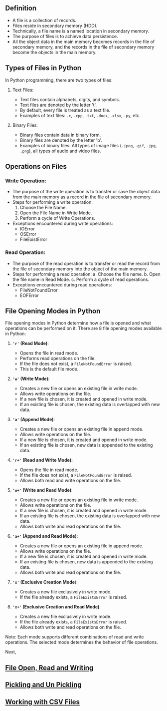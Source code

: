 ## Definition
- A file is a collection of records.
- Files reside in secondary memory (HDD).
- Technically, a file name is a named location in secondary memory.
- The purpose of files is to achieve data persistence.
- All the object data in the main memory becomes records in the file of secondary memory, and the records in the file of secondary memory become the objects in the main memory.

## Types of Files in Python

In Python programming, there are two types of files:

1. Text Files:
   - Text files contain alphabets, digits, and symbols.
   - Text files are denoted by the letter 't'.
   - By default, every file is treated as a text file.
   - Examples of text files: `.c`, `.cpp`, `.txt`, `.docx`, `.xlsx`, `.py`, etc.

2. Binary Files:
   - Binary files contain data in binary form.
   - Binary files are denoted by the letter 'b'.
   - Examples of binary files: All types of image files (`.jpeg`, `.gif`, `.jpg`, `.png`), all types of audio and video files.
  
## Operations on Files

### Write Operation:
- The purpose of the write operation is to transfer or save the object data from the main memory as a record in the file of secondary memory.
- Steps for performing a write operation:
  1. Choose the File Name.
  2. Open the File Name in Write Mode.
  3. Perform a cycle of Write Operations.
- Exceptions encountered during write operations:
  - IOError
  - OSError
  - FileExistError

### Read Operation:
- The purpose of the read operation is to transfer or read the record from the file of secondary memory into the object of the main memory.
- Steps for performing a read operation:
  a. Choose the file name.
  b. Open the file name in Read Mode.
  c. Perform a cycle of read operations.
- Exceptions encountered during read operations:
  - FileNotFoundError
  - EOFError

## File Opening Modes in Python

File opening modes in Python determine how a file is opened and what operations can be performed on it. There are 8 file opening modes available in Python:

1. **`'r'` (Read Mode)**:
   - Opens the file in read mode.
   - Performs read operations on the file.
   - If the file does not exist, a `FileNotFoundError` is raised.
   - This is the default file mode.

2. **`'w'` (Write Mode)**:
   - Creates a new file or opens an existing file in write mode.
   - Allows write operations on the file.
   - If a new file is chosen, it is created and opened in write mode.
   - If an existing file is chosen, the existing data is overlapped with new data.

3. **`'a'` (Append Mode)**:
   - Creates a new file or opens an existing file in append mode.
   - Allows write operations on the file.
   - If a new file is chosen, it is created and opened in write mode.
   - If an existing file is chosen, new data is appended to the existing data.

4. **`'r+'` (Read and Write Mode):**
   - Opens the file in read mode.
   - If the file does not exist, a `FileNotFoundError` is raised.
   - Allows both read and write operations on the file.

5. **`'w+'` (Write and Read Mode)**:
   - Creates a new file or opens an existing file in write mode.
   - Allows write operations on the file.
   - If a new file is chosen, it is created and opened in write mode.
   - If an existing file is chosen, the existing data is overlapped with new data.
   - Allows both write and read operations on the file.

6. **`'a+'` (Append and Read Mode)**:
   - Creates a new file or opens an existing file in append mode.
   - Allows write operations on the file.
   - If a new file is chosen, it is created and opened in write mode.
   - If an existing file is chosen, new data is appended to the existing data.
   - Allows both write and read operations on the file.

7. **`'x'` (Exclusive Creation Mode**):
   - Creates a new file exclusively in write mode.
   - If the file already exists, a `FileExistsError` is raised.

8. **`'x+'` (Exclusive Creation and Read Mode)**:
   - Creates a new file exclusively in write mode.
   - If the file already exists, a `FileExistsError` is raised.
   - Allows both write and read operations on the file.

Note: Each mode supports different combinations of read and write operations. The selected mode determines the behavior of file operations.


Next,
## [File Open, Read and Writing](File%20Open,%20Read%20and%20Writing.md)

## [Pickling and Un Pickling](Pickling%20and%20Un%20Pickling.md)

## [Working with CSV Files](Working%20with%20CSV%20Files.md)


